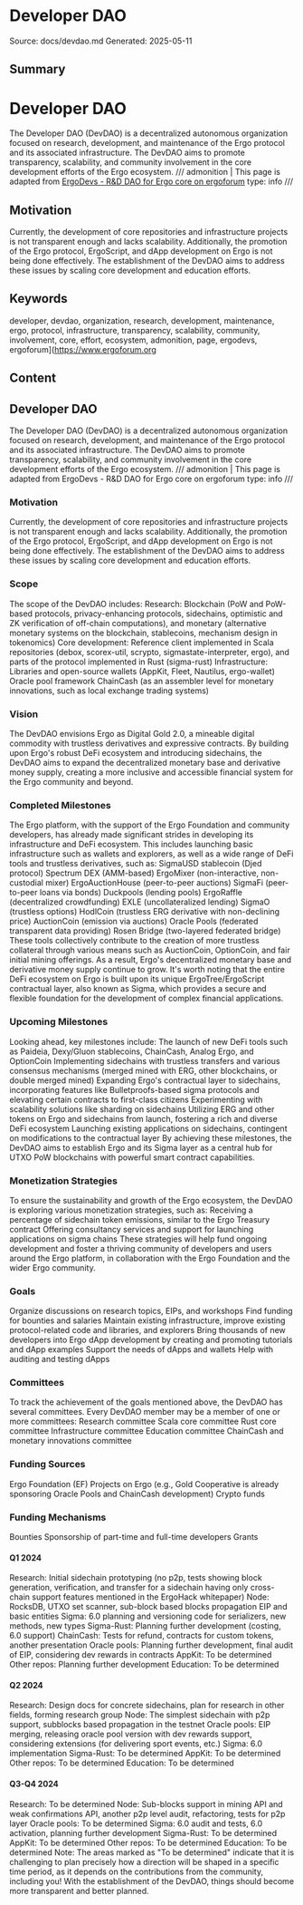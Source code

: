 # Developer DAO
Source: docs/devdao.md
Generated: 2025-05-11

## Summary
# Developer DAO

The Developer DAO (DevDAO) is a decentralized autonomous organization focused on research, development, and maintenance of the Ergo protocol and its associated infrastructure. The DevDAO aims to promote transparency, scalability, and community involvement in the core development efforts of the Ergo ecosystem. /// admonition | This page is adapted from [ErgoDevs - R&D DAO for Ergo core on ergoforum](https://www.ergoforum.org/t/ergodevs-r-d-dao-for-ergo-core/4663) 
    type: info
///

## Motivation

Currently, the development of core repositories and infrastructure projects is not transparent enough and lacks scalability. Additionally, the promotion of the Ergo protocol, ErgoScript, and dApp development on Ergo is not being done effectively. The establishment of the DevDAO aims to address these issues by scaling core development and education efforts.

## Keywords
developer, devdao, organization, research, development, maintenance, ergo, protocol, infrastructure, transparency, scalability, community, involvement, core, effort, ecosystem, admonition, page, ergodevs, ergoforum](https://www.ergoforum.org

## Content
## Developer DAO
The Developer DAO (DevDAO) is a decentralized autonomous organization focused on research, development, and maintenance of the Ergo protocol and its associated infrastructure. The DevDAO aims to promote transparency, scalability, and community involvement in the core development efforts of the Ergo ecosystem.
/// admonition | This page is adapted from ErgoDevs - R&D DAO for Ergo core on ergoforum 
    type: info
///

### Motivation
Currently, the development of core repositories and infrastructure projects is not transparent enough and lacks scalability. Additionally, the promotion of the Ergo protocol, ErgoScript, and dApp development on Ergo is not being done effectively. The establishment of the DevDAO aims to address these issues by scaling core development and education efforts.

### Scope
The scope of the DevDAO includes:
Research: Blockchain (PoW and PoW-based protocols, privacy-enhancing protocols, sidechains, optimistic and ZK verification of off-chain computations), and monetary (alternative monetary systems on the blockchain, stablecoins, mechanism design in tokenomics)
Core development: Reference client implemented in Scala repositories (debox, scorex-util, scrypto, sigmastate-interpreter, ergo), and parts of the protocol implemented in Rust (sigma-rust)
Infrastructure: Libraries and open-source wallets (AppKit, Fleet, Nautilus, ergo-wallet)
Oracle pool framework
ChainCash (as an assembler level for monetary innovations, such as local exchange trading systems)

### Vision
The DevDAO envisions Ergo as Digital Gold 2.0, a mineable digital commodity with trustless derivatives and expressive contracts. By building upon Ergo's robust DeFi ecosystem and introducing sidechains, the DevDAO aims to expand the decentralized monetary base and derivative money supply, creating a more inclusive and accessible financial system for the Ergo community and beyond.

### Completed Milestones
The Ergo platform, with the support of the Ergo Foundation and community developers, has already made significant strides in developing its infrastructure and DeFi ecosystem. This includes launching basic infrastructure such as wallets and explorers, as well as a wide range of DeFi tools and trustless derivatives, such as:
SigmaUSD stablecoin (Djed protocol)
Spectrum DEX (AMM-based)
ErgoMixer (non-interactive, non-custodial mixer)
ErgoAuctionHouse (peer-to-peer auctions)
SigmaFi (peer-to-peer loans via bonds)
Duckpools (lending pools)
ErgoRaffle (decentralized crowdfunding)
EXLE (uncollateralized lending)
SigmaO (trustless options)
HodlCoin (trustless ERG derivative with non-declining price)
AuctionCoin (emission via auctions)
Oracle Pools (federated transparent data providing)
Rosen Bridge (two-layered federated bridge)
These tools collectively contribute to the creation of more trustless collateral through various means such as AuctionCoin, OptionCoin, and fair initial mining offerings. As a result, Ergo's decentralized monetary base and derivative money supply continue to grow. It's worth noting that the entire DeFi ecosystem on Ergo is built upon its unique ErgoTree/ErgoScript contractual layer, also known as Sigma, which provides a secure and flexible foundation for the development of complex financial applications.

### Upcoming Milestones
Looking ahead, key milestones include:
The launch of new DeFi tools such as Paideia, Dexy/Gluon stablecoins, ChainCash, Analog Ergo, and OptionCoin
Implementing sidechains with trustless transfers and various consensus mechanisms (merged mined with ERG, other blockchains, or double merged mined)
Expanding Ergo's contractual layer to sidechains, incorporating features like Bulletproofs-based sigma protocols and elevating certain contracts to first-class citizens
Experimenting with scalability solutions like sharding on sidechains
Utilizing ERG and other tokens on Ergo and sidechains from launch, fostering a rich and diverse DeFi ecosystem
Launching existing applications on sidechains, contingent on modifications to the contractual layer
By achieving these milestones, the DevDAO aims to establish Ergo and its Sigma layer as a central hub for UTXO PoW blockchains with powerful smart contract capabilities.

### Monetization Strategies
To ensure the sustainability and growth of the Ergo ecosystem, the DevDAO is exploring various monetization strategies, such as:
Receiving a percentage of sidechain token emissions, similar to the Ergo Treasury contract
Offering consultancy services and support for launching applications on sigma chains
These strategies will help fund ongoing development and foster a thriving community of developers and users around the Ergo platform, in collaboration with the Ergo Foundation and the wider Ergo community.

### Goals
Organize discussions on research topics, EIPs, and workshops
Find funding for bounties and salaries
Maintain existing infrastructure, improve existing protocol-related code and libraries, and explorers
Bring thousands of new developers into Ergo dApp development by creating and promoting tutorials and dApp examples
Support the needs of dApps and wallets
Help with auditing and testing dApps

### Committees
To track the achievement of the goals mentioned above, the DevDAO has several committees. Every DevDAO member may be a member of one or more committees:
Research committee
Scala core committee
Rust core committee
Infrastructure committee
Education committee
ChainCash and monetary innovations committee

### Funding Sources
Ergo Foundation (EF)
Projects on Ergo (e.g., Gold Cooperative is already sponsoring Oracle Pools and ChainCash development)
Crypto funds

### Funding Mechanisms
Bounties
Sponsorship of part-time and full-time developers
Grants

#### Q1 2024
Research: Initial sidechain prototyping (no p2p, tests showing block generation, verification, and transfer for a sidechain having only cross-chain support features mentioned in the ErgoHack whitepaper)
Node: RocksDB, UTXO set scanner, sub-block based blocks propagation EIP and basic entities
Sigma: 6.0 planning and versioning code for serializers, new methods, new types
Sigma-Rust: Planning further development (costing, 6.0 support)
ChainCash: Tests for refund, contracts for custom tokens, another presentation
Oracle pools: Planning further development, final audit of EIP, considering dev rewards in contracts
AppKit: To be determined
Other repos: Planning further development
Education: To be determined

#### Q2 2024
Research: Design docs for concrete sidechains, plan for research in other fields, forming research group
Node: The simplest sidechain with p2p support, subblocks based propagation in the testnet
Oracle pools: EIP merging, releasing oracle pool version with dev rewards support, considering extensions (for delivering sport events, etc.)
Sigma: 6.0 implementation
Sigma-Rust: To be determined
AppKit: To be determined
Other repos: To be determined
Education: To be determined

#### Q3-Q4 2024
Research: To be determined
Node: Sub-blocks support in mining API and weak confirmations API, another p2p level audit, refactoring, tests for p2p layer
Oracle pools: To be determined
Sigma: 6.0 audit and tests, 6.0 activation, planning further development
Sigma-Rust: To be determined
AppKit: To be determined
Other repos: To be determined
Education: To be determined
Note: The areas marked as "To be determined" indicate that it is challenging to plan precisely how a direction will be shaped in a specific time period, as it depends on the contributions from the community, including you! With the establishment of the DevDAO, things should become more transparent and better planned.
